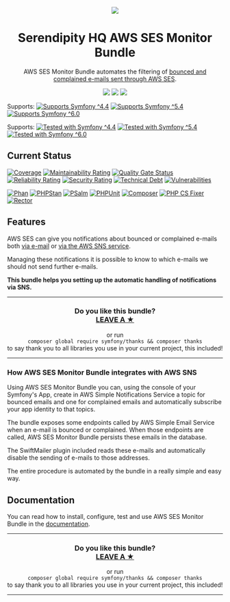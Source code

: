<p align="center">
    <a href="http://www.serendipityhq.com" target="_blank">
        <img style="max-width: 350px" src="http://www.serendipityhq.com/assets/open-source-projects/Logo-SerendipityHQ-Icon-Text-Purple.png">
    </a>
</p>

<h1 align="center">Serendipity HQ AWS SES Monitor Bundle</h1>
<p align="center">AWS SES Monitor Bundle automates the filtering of <a href="http://docs.aws.amazon.com/ses/latest/DeveloperGuide/best-practices-bounces-complaints.html">bounced and complained e-mails sent through AWS SES</a>.</p>
<p align="center">
    <a href="https://github.com/Aerendir/bundle-aws-ses-monitor/releases"><img src="https://img.shields.io/packagist/v/serendipity_hq/bundle-aws-ses-monitor.svg?style=flat-square"></a>
    <a href="https://opensource.org/licenses/MIT"><img src="https://img.shields.io/badge/license-MIT-brightgreen.svg?style=flat-square"></a>
    <a href="https://github.com/Aerendir/bundle-aws-ses-monitor/releases"><img src="https://img.shields.io/packagist/php-v/serendipity_hq/bundle-aws-ses-monitor?color=%238892BF&style=flat-square&logo=php" /></a>
</p>
<p>
    Supports:
    <a title="Supports Symfony ^4.4" href="https://github.com/Aerendir/bundle-aws-ses-monitor/actions?query=branch%3Adev"><img title="Supports Symfony ^4.4" src="https://img.shields.io/badge/Symfony-%5E4.4-333?style=flat-square&logo=symfony" /></a>
    <a title="Supports Symfony ^5.4" href="https://github.com/Aerendir/bundle-aws-ses-monitor/actions?query=branch%3Adev"><img title="Supports Symfony ^5.4" src="https://img.shields.io/badge/Symfony-%5E5.4-333?style=flat-square&logo=symfony" /></a>
    <a title="Supports Symfony ^6.0" href="https://github.com/Aerendir/bundle-aws-ses-monitor/actions?query=branch%3Adev"><img title="Supports Symfony ^6.0" src="https://img.shields.io/badge/Symfony-%5E6.0-333?style=flat-square&logo=symfony" /></a>
</p>
<p>
    Supports:
    <a title="Tested with Symfony ^4.4" href="https://github.com/Aerendir/bundle-aws-ses-monitor/actions?query=branch%3Adev"><img title="Tested with Symfony ^4.4" src="https://img.shields.io/badge/Symfony-%5E4.4-333?style=flat-square&logo=symfony" /></a>
    <a title="Tested with Symfony ^5.4" href="https://github.com/Aerendir/bundle-aws-ses-monitor/actions?query=branch%3Adev"><img title="Tested with Symfony ^5.4" src="https://img.shields.io/badge/Symfony-%5E5.4-333?style=flat-square&logo=symfony" /></a>
    <a title="Tested with Symfony ^6.0" href="https://github.com/Aerendir/bundle-aws-ses-monitor/actions?query=branch%3Adev"><img title="Tested with Symfony ^6.0" src="https://img.shields.io/badge/Symfony-%5E6.0-333?style=flat-square&logo=symfony" /></a>
</p>

## Current Status

[![Coverage](https://sonarcloud.io/api/project_badges/measure?project=Aerendir_bundle-aws-ses-monitor&metric=coverage)](https://sonarcloud.io/dashboard?id=Aerendir_bundle-aws-ses-monitor)
[![Maintainability Rating](https://sonarcloud.io/api/project_badges/measure?project=Aerendir_bundle-aws-ses-monitor&metric=sqale_rating)](https://sonarcloud.io/dashboard?id=Aerendir_bundle-aws-ses-monitor)
[![Quality Gate Status](https://sonarcloud.io/api/project_badges/measure?project=Aerendir_bundle-aws-ses-monitor&metric=alert_status)](https://sonarcloud.io/dashboard?id=Aerendir_bundle-aws-ses-monitor)
[![Reliability Rating](https://sonarcloud.io/api/project_badges/measure?project=Aerendir_bundle-aws-ses-monitor&metric=reliability_rating)](https://sonarcloud.io/dashboard?id=Aerendir_bundle-aws-ses-monitor)
[![Security Rating](https://sonarcloud.io/api/project_badges/measure?project=Aerendir_bundle-aws-ses-monitor&metric=security_rating)](https://sonarcloud.io/dashboard?id=Aerendir_bundle-aws-ses-monitor)
[![Technical Debt](https://sonarcloud.io/api/project_badges/measure?project=Aerendir_bundle-aws-ses-monitor&metric=sqale_index)](https://sonarcloud.io/dashboard?id=Aerendir_bundle-aws-ses-monitor)
[![Vulnerabilities](https://sonarcloud.io/api/project_badges/measure?project=Aerendir_bundle-aws-ses-monitor&metric=vulnerabilities)](https://sonarcloud.io/dashboard?id=Aerendir_bundle-aws-ses-monitor)

[![Phan](https://github.com/Aerendir/bundle-aws-ses-monitor/workflows/Phan/badge.svg)](https://github.com/Aerendir/bundle-aws-ses-monitor/actions?query=branch%3Adev)
[![PHPStan](https://github.com/Aerendir/bundle-aws-ses-monitor/workflows/PHPStan/badge.svg)](https://github.com/Aerendir/bundle-aws-ses-monitor/actions?query=branch%3Adev)
[![PSalm](https://github.com/Aerendir/bundle-aws-ses-monitor/workflows/PSalm/badge.svg)](https://github.com/Aerendir/bundle-aws-ses-monitor/actions?query=branch%3Adev)
[![PHPUnit](https://github.com/Aerendir/bundle-aws-ses-monitor/workflows/PHPunit/badge.svg)](https://github.com/Aerendir/bundle-aws-ses-monitor/actions?query=branch%3Adev)
[![Composer](https://github.com/Aerendir/bundle-aws-ses-monitor/workflows/Composer/badge.svg)](https://github.com/Aerendir/bundle-aws-ses-monitor/actions?query=branch%3Adev)
[![PHP CS Fixer](https://github.com/Aerendir/bundle-aws-ses-monitor/workflows/PHP%20CS%20Fixer/badge.svg)](https://github.com/Aerendir/bundle-aws-ses-monitor/actions?query=branch%3Adev)
[![Rector](https://github.com/Aerendir/bundle-aws-ses-monitor/workflows/Rector/badge.svg)](https://github.com/Aerendir/bundle-aws-ses-monitor/actions?query=branch%3Adev)

## Features

AWS SES can give you notifications about bounced or complained e-mails both [via e-mail](http://docs.aws.amazon.com/ses/latest/DeveloperGuide/notifications-via-email.html)
 or [via the AWS SNS service](http://docs.aws.amazon.com/ses/latest/DeveloperGuide/notifications-via-sns.html).

Managing these notifications it is possible to know to which e-mails we should not send further e-mails.

**This bundle helps you setting up the automatic handling of notifications via SNS.**

<hr />
<h3 align="center">
    <b>Do you like this bundle?</b><br />
    <b><a href="#js-repo-pjax-container">LEAVE A &#9733;</a></b>
</h3>
<p align="center">
    or run<br />
    <code>composer global require symfony/thanks && composer thanks</code><br />
    to say thank you to all libraries you use in your current project, this included!
</p>
<hr />

### How AWS SES Monitor Bundle integrates with AWS SNS

Using AWS SES Monitor Bundle you can, using the console of your Symfony's App, create in AWS Simple Notifications Service a topic for bounced emails and one for complained emails and automatically subscribe your app identity to that topics.

The bundle exposes some endpoints called by AWS Simple Email Service when an e-mail is bounced or complained. When those endpoints are called, AWS SES Monitor Bundle persists these emails in the database.

The SwiftMailer plugin included reads these e-mails and automatically disable the sending of e-mails to those addresses.

The entire procedure is automated by the bundle in a really simple and easy way.

## Documentation

You can read how to install, configure, test and use AWS SES Monitor Bundle in the [documentation](src/Resources/docs/Index.md).

<hr />
<h3 align="center">
    <b>Do you like this bundle?</b><br />
    <b><a href="#js-repo-pjax-container">LEAVE A &#9733;</a></b>
</h3>
<p align="center">
    or run<br />
    <code>composer global require symfony/thanks && composer thanks</code><br />
    to say thank you to all libraries you use in your current project, this included!
</p>
<hr />
